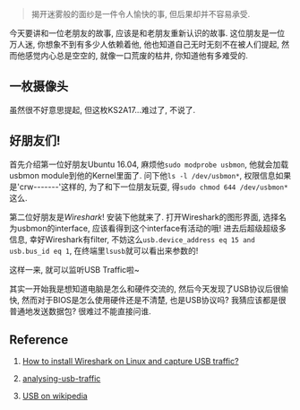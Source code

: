 > 揭开迷雾般的面纱是一件令人愉快的事, 但后果却并不容易承受. 

今天要讲和一位老朋友的故事, 应该是和老朋友重新认识的故事. 这位朋友是一位万人迷, 你想象不到有多少人依赖着他, 他也知道自己无时无刻不在被人们提起, 然而他感觉内心总是空空的, 就像一口荒废的枯井, 你知道他有多难受的. 

## 一枚摄像头
虽然很不好意思提起, 但这枚KS2A17...难过了, 不说了. 

## 好朋友们!
首先介绍第一位好朋友Ubuntu 16.04, 麻烦他`sudo modprobe usbmon`, 他就会加载usbmon module到他的Kernel里面了. 问下他`ls -l /dev/usbmon*`, 权限信息如果是'crw-------'这样的, 为了和下一位朋友玩耍, 得`sudo chmod 644 /dev/usbmon*`这么. 

第二位好朋友是*Wireshark*! 安装下他就来了. 打开Wireshark的图形界面, 选择名为usbmon的interface, 应该看得到这个interface有活动的哦! 进去后超级超级多信息, 幸好Wireshark有filter, 不妨这么`usb.device_address eq 15 and usb.bus_id eq 1`, 在终端里`lsusb`就可以看出来参数的!

这样一来, 就可以监听USB Traffic啦~

其实一开始我是想知道电脑是怎么和硬件交流的, 然后今天发现了USB协议后很愉快, 然而对于BIOS是怎么使用硬件还是不清楚, 也是USB协议吗? 我猜应该都是很普通地发送数据包? 很难过不能直接问谁. 

## Reference

1. [How to install Wireshark on Linux and capture USB traffic?](https://stackoverflow.com/questions/31054437/how-to-install-wireshak-on-linux-and-capture-usb-traffic)

2. [analysing-usb-traffic](https://osqa-ask.wireshark.org/questions/11054/analysing-usb-traffic)

3. [USB on wikipedia](https://en.wikipedia.org/wiki/USB)


